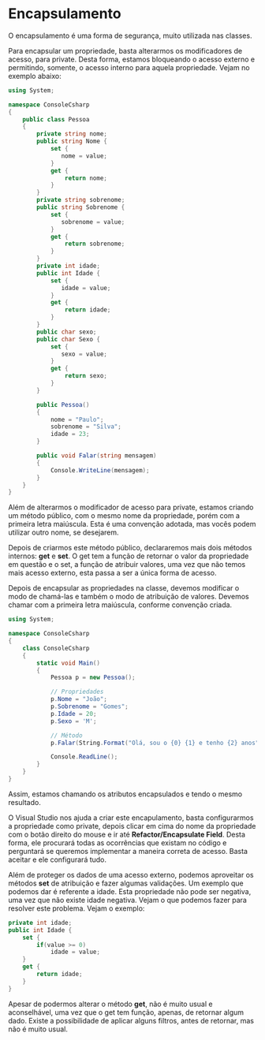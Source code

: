 # Encapsulamento

O encapsulamento é uma forma de segurança, muito utilizada nas classes.

Para encapsular um propriedade, basta alterarmos os modificadores de acesso, para private. Desta forma, estamos bloqueando o acesso externo e permitindo, somente, o acesso interno para aquela propriedade. Vejam no exemplo abaixo:

```C#
using System;

namespace ConsoleCsharp
{
    public class Pessoa
    {
        private string nome;
        public string Nome {
            set {
               nome = value;
            }
            get {
                return nome;
            }
        }
        private string sobrenome;
        public string Sobrenome {
            set {
               sobrenome = value;
            }
            get {
                return sobrenome;
            }
        }
        private int idade;
        public int Idade {
            set {
               idade = value;
            }
            get {
                return idade;
            }
        }
        public char sexo;
        public char Sexo {
            set {
               sexo = value;
            }
            get {
                return sexo;
            }
        }

        public Pessoa()
        {
            nome = "Paulo";
            sobrenome = "Silva";
            idade = 23;
        }

        public void Falar(string mensagem)
        {
            Console.WriteLine(mensagem);
        }
    }
}
```

Além de alterarmos o modificador de acesso para private, estamos criando um método público, com o mesmo nome da propriedade, porém com a primeira letra maiúscula. Esta é uma convenção adotada, mas vocês podem utilizar outro nome, se desejarem. 

Depois de criarmos este método público, declararemos mais dois métodos internos: **get** e **set**. O get tem a função de retornar o valor da propriedade em questão e o set, a função de atribuir valores, uma vez que não temos mais acesso externo, esta passa a ser a única forma de acesso.

Depois de encapsular as propriedades na classe, devemos modificar o modo de chamá-las e também o modo de atribuição de valores. Devemos chamar com a primeira letra maiúscula, conforme convenção criada.

```C#
using System;

namespace ConsoleCsharp
{
    class ConsoleCsharp
    {
        static void Main()
        {
            Pessoa p = new Pessoa();

            // Propriedades
            p.Nome = "João";
            p.Sobrenome = "Gomes";
            p.Idade = 20;
            p.Sexo = 'M';

            // Método
            p.Falar(String.Format("Olá, sou o {0} {1} e tenho {2} anos", p.Nome, p.Sobrenome, p.Idade));

            Console.ReadLine();
        }
    }
}
```

Assim, estamos chamando os atributos encapsulados e tendo o mesmo resultado.

O Visual Studio nos ajuda a criar este encapulamento, basta configurarmos a propriedade como private, depois clicar em cima do nome da propriedade com o botão direito do mouse e ir até **Refactor/Encapsulate Field**. Desta forma, ele procurará todas as ocorrências que existam no código e perguntará se queremos implementar a maneira correta de acesso. Basta aceitar e ele configurará tudo.

Além de proteger os dados de uma acesso externo, podemos aproveitar os métodos **set** de atribuição e fazer algumas validações. Um exemplo que podemos dar é referente a idade. Esta propriedade não pode ser negativa, uma vez que não existe idade negativa. Vejam o que podemos fazer para resolver este problema. Vejam o exemplo:

```C#
private int idade;
public int Idade {
    set {
        if(value >= 0)
            idade = value;
    }
    get {
        return idade;
    }
}
```

Apesar de podermos alterar o método **get**, não é muito usual e aconselhável, uma vez que o get tem  função, apenas, de retornar algum dado. Existe a possibilidade de aplicar alguns filtros, antes de retornar, mas não é muito usual.